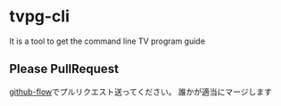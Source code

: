 tvpg-cli
========

It is a tool to get the command line TV program guide

## Please PullRequest

[github-flow](https://gist.github.com/Gab-km/3705015)でプルリクエスト送ってください。
誰かが適当にマージします
